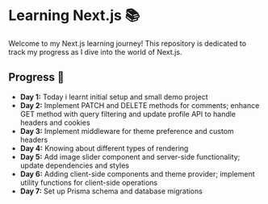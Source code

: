 # Learning Next.js 📚

Welcome to my Next.js learning journey! This repository is dedicated to track my progress as I dive into the world of Next.js.

## Progress 🚀

- **Day 1:** Today i learnt initial setup and small demo project
- **Day 2:** Implement PATCH and DELETE methods for comments; enhance GET method with query filtering and update profile API to handle headers and cookies
- **Day 3:** Implement middleware for theme preference and custom headers
- **Day 4:** Knowing about different types of rendering
- **Day 5:** Add image slider component and server-side functionality; update dependencies and styles
- **Day 6:** Adding client-side components and theme provider; implement utility functions for client-side operations
- **Day 7:** Set up Prisma schema and database migrations 